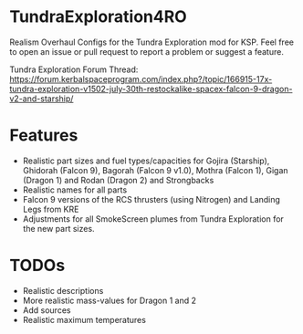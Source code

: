 # TundraExploration4RO

Realism Overhaul Configs for the Tundra Exploration mod for KSP. Feel free to open an issue or pull request to report a problem or suggest a feature.

Tundra Exploration Forum Thread: https://forum.kerbalspaceprogram.com/index.php?/topic/166915-17x-tundra-exploration-v1502-july-30th-restockalike-spacex-falcon-9-dragon-v2-and-starship/

# Features

- Realistic part sizes and fuel types/capacities for Gojira (Starship), Ghidorah (Falcon 9), Bagorah (Falcon 9 v1.0), Mothra (Falcon 1), Gigan (Dragon 1) and Rodan (Dragon 2) and Strongbacks
- Realistic names for all parts
- Falcon 9 versions of the RCS thrusters (using Nitrogen) and Landing Legs from KRE
- Adjustments for all SmokeScreen plumes from Tundra Exploration for the new part sizes.

# TODOs

- Realistic descriptions
- More realistic mass-values for Dragon 1 and 2
- Add sources
- Realistic maximum temperatures
